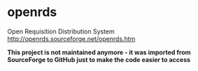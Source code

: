 # openrds
Open Requisition Distribution System
http://openrds.sourceforge.net/openrds.htm

**This project is not maintained anymore - it was imported from SourceForge to GitHub just to make the code easier to access**
